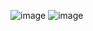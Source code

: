 ![image](https://github.com/SarfarazQadir/Dark-Mode-And-Light-Mode-Javascript/assets/144503703/0edd3ebf-5661-4d8b-9bde-19760f078498)
![image](https://github.com/SarfarazQadir/Dark-Mode-And-Light-Mode-Javascript/assets/144503703/6f68ec25-350b-4755-8bc3-9b470670b9d9)
